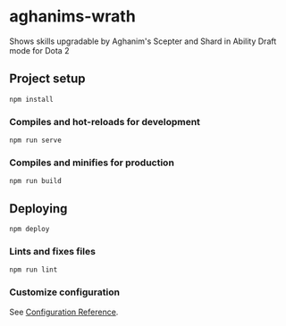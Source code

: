 # aghanims-wrath

Shows skills upgradable by Aghanim's Scepter and Shard in Ability Draft mode for Dota 2

## Project setup
```
npm install
```

### Compiles and hot-reloads for development
```
npm run serve
```

### Compiles and minifies for production
```
npm run build
```

## Deploying
```
npm deploy
```

### Lints and fixes files
```
npm run lint
```

### Customize configuration
See [Configuration Reference](https://cli.vuejs.org/config/).

